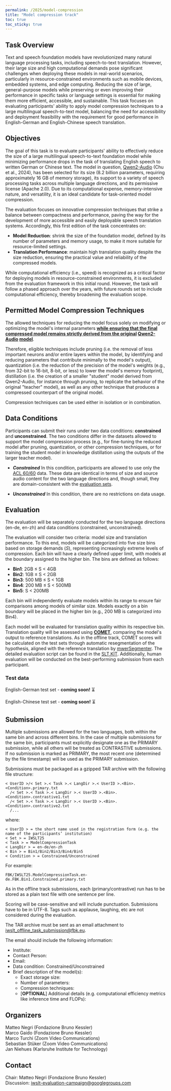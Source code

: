 ```yaml
---
permalink: /2025/model-compression
title: "Model compression track"
toc: true
toc_sticky: true
---
```


<!--
Markdown notes: comments can be formed as in this example;
bulleted lines start with a - ;
if you want to have a line break either put a blank line in between the text or leave two spaces at the end of the line
-->

## Task Overview

<!-- Description the task, the languages, and the type of data -->
Text and speech foundation models have revolutionized many natural language processing tasks, including speech-to-text translation. However, their large size and high computational demands pose significant challenges when deploying these models in real-world scenarios, particularly in resource-constrained environments such as mobile devices, embedded systems, and edge computing. Reducing the size of large, general-purpose models while preserving or even improving their performance in specific tasks or language settings is essential for making them more efficient, accessible, and sustainable. This task focuses on evaluating participants' ability to apply model compression techniques to a large multilingual speech-to-text model, balancing the need for accessibility and deployment feasibility with the requirement for good performance in English-German and English-Chinese speech translation.

## Objectives
The goal of this task is to evaluate participants' ability to effectively reduce the size of a large multilingual speech-to-text foundation model while minimizing performance drops in the task of translating English speech to written German or Chinese text. The model in question, [Qwen2-Audio](https://huggingface.co/Qwen/Qwen2-Audio-7B) (Chu et al., 2024), has been selected for its size (8.2 billion parameters, requiring approximately 16 GB of memory storage), its support to a variety of speech processing tasks across multiple language directions, and its permissive license (Apache 2.0). Due to its computational expense, memory-intensive nature, and versatility, it is an ideal candidate for task-oriented model compression.

The evaluation focuses on innovative compression techniques that strike a balance between compactness and performance, paving the way for the development of more accessible and easily deployable speech translation systems. Accordingly, this first edition of the task concentrates on:
* **Model Reduction**: shrink the size of the foundation model, defined by its number of parameters and memory usage, to make it more suitable for resource-limited settings.
* **Translation Performance**: maintain high translation quality despite the size reduction, ensuring the practical value and reliability of the compressed models.

While computational efficiency (i.e., speed) is recognized as a critical factor for deploying models in resource-constrained environments, it is excluded from the evaluation framework in this initial round. However, the task will follow a phased approach over the years, with future rounds set to include computational efficiency, thereby broadening the evaluation scope. <!-- Similarly, while this year's evaluation focuses on just two language settings, future rounds will consider expansions to additional languages. --> 

## Permitted Model Compression Techniques
The allowed techniques for reducing the model focus solely on modifying or optimizing the model's internal parameters **<ins>while ensuring that the final compressed model remains strictly derived from the original</ins> [Qwen2-Audio](https://huggingface.co/Qwen/Qwen2-Audio-7B) <ins>model</ins>**. 

Therefore, eligible techniques include pruning (i.e. the removal of less important neurons and/or entire layers within the model, by identifying and reducing parameters that contribute minimally to the model's output), quantization (i.e. the reduction of the precision of the model's weights (e.g., from 32-bit to 16-bit, 8-bit, or less) to lower the model's memory footprint), distillation (i.e. the creation of a smaller "student" model derived from Qwen2-Audio, for instance through pruning, to replicate the behavior of the original "teacher" model), as well as any other technique that produces a compressed counterpart of the original model. 

Compression techniques can be used either in isolation or in combination.

## Data Conditions

Participants can submit their runs under two data conditions: **constrained** and **unconstrained**. The two conditions differ in the datasets allowed to support the model compression process (e.g., for fine-tuning the reduced model after pruning, quantization, or other compression techniques, or for training the student model in knowledge distillation using the outputs of the larger teacher model).

* ***Constrained*** 
In this condition, participants are allowed to use only the 
[ACL 60/60](https://aclanthology.org/attachments/2023.iwslt-1.2.dataset.zip) data. These data are identical in terms of size and source audio content for the two language directions and, though small, they are domain-consistent with the [evaluation sets](#test-data).

* ***Unconstrained***
In this condition,  there are no restrictions on data usage.


## Evaluation 
<!--For the two language directions (en-de, en-zh), the evaluation will be conducted separately on the respective ACL 60/60 evaluation sets, which are also used in the [Offline](https://iwslt.org/2025/offline) and [Instruction-Following Speech Processing](https://iwslt.org/2025/instruction-following) tracks.-->

The evaluation will be separately conducted for the two language directions (en-de, en-zh) and data conditions (constrained, unconstrained).

The evaluation will consider two criteria: model size and translation performance. To this end, models will be categorized into five size bins based on storage demands (*S*), representing increasingly extreme levels of compression. Each bin will have a clearly defined upper limit, with models at the boundary assigned to the higher bin. The bins are defined as follows:

* **Bin1**: 2GB ≤ S < 4GB
* **Bin2**: 1GB ≤ S < 2GB
* **Bin3**: 500 MB ≤ S < 1GB
* **Bin4**: 200 MB ≤ S < 500MB
* **Bin5**: S < 200MB

Each bin will independently evaluate models within its range to ensure fair comparisons among models of similar size. Models exactly on a bin boundary will be placed in the higher bin (e.g., 200 MB is categorized into Bin4).

Each model will be evaluated for translation quality within its respective bin. Translation quality will be assessed using [**COMET**](https://huggingface.co/Unbabel/wmt22-comet-da), comparing the model's output to reference translations. As in the offline track, COMET scores will be calculated on the <!-- ACL 60/60 -->
test sets through automatic resegmentation of the hypothesis, aligned with the reference translation by [mwerSegmenter](https://www-i6.informatik.rwth-aachen.de/web/Software/mwerSegmenter.tar.gz). The detailed evaluation script can be found in the [SLT.KIT](https://github.com/isl-mt/SLT.KIT/blob/master/scripts/evaluate/Eval.sh). Additionally, human evaluation will be conducted on the best-performing submission from each participant.

<!--## Data
### Supplied Development Data
To support the model compression process, participants are allowed to use any datasets as long as they are publicly available. Possible resources include the English-German [training](https://iwslt.org/2024/offline) and [development](https://huggingface.co/datasets/IWSLT/IWSLT.OfflineTask/tree/main/data/en-de) corpora allowed for the “Constrained” data condition of previous rounds of the offline track. These datasets can be used for:
* Fine-tuning the reduced model after pruning, quantization, or other compression techniques.
* Training the student model in knowledge distillation, using the outputs of the larger teacher model.

### Test data
English-German test set of the offline track, **coming soon!**-->
 


### Test data
<!-- ACL 60/60  English-German test set of the offline track - **coming soon!** :hourglass_flowing_sand: -->

<!-- ACL 60/60 English-Chinese test set of the offline track - **coming soon!** :hourglass_flowing_sand:  -->

English-German test set - **coming soon!** :hourglass_flowing_sand:

English-Chinese test set - **coming soon!** :hourglass_flowing_sand: 

## Submission

<!-- Description of expected submission format and submission instructions -->

Multiple submissions are allowed for the two languages, both within the same bin and across different bins. In the case of multiple submissions for the same bin, participants must explicitly designate one as the PRIMARY submission, while all others will be treated as CONTRASTIVE submissions. If no submission is marked as PRIMARY, the most recent one (determined by the file timestamp) will be used as the PRIMARY submission.

Submissions must be packaged as a gzipped TAR archive with the following file structure: 
```
< UserID >/< Set >.< Task >.< LangDir >.< UserID >.<Bin>.<Condition>.primary.txt  
  /< Set >.< Task >.< LangDir >.< UserID >.<Bin>.<Condition>.contrastive1.txt  
  /< Set >.< Task >.< LangDir >.< UserID >.<Bin>.<Condition>.contrastive2.txt  
  /... 
```

where:  
```
< UserID > = the short name used in the registration form (e.g. the name of the participants’ institution)    
< Set > = IWSLT25  
< Task > = ModelCompressionTask  
< LangDir > = en-de/en-zh  
< Bin > = Bin1/Bin2/Bin3/Bin4/Bin5
< Condition > = Constrained/Unconstrained 
```

For example: 
``` 
FBK/IWSLT25.ModelCompressionTask.en-de.FBK.Bin1.Constrained.primary.txt
``` 

As in the offline track submissions, each (primary/contrastive) run has to be stored as a plain text file with one sentence per line.

Scoring will be case-sensitive and will include punctuation. Submissions have to be in UTF-8. Tags such as applause, laughing, etc are not considered during the evaluation.

The TAR archive must be sent as an email attachment to <iwslt_offline_task_submission@fbk.eu>.

The email should include the following information:
  * Institute:
  * Contact Person:
  * Email:
  * Data condition: Constrained/Unconstrained
  * Brief description of the model(s):
    * Exact storage size:
    * Number of parameters:
    * Compression techniques:
    * [**OPTIONAL**] Additional details (e.g. computational efficiency metrics like inference time and FLOPs):

## Organizers
Matteo Negri (Fondazione Bruno Kessler)  
Marco Gaido (Fondazione Bruno Kessler)  
Marco Turchi (Zoom Video Communications)  
Sebastian Stüker (Zoom Video Communications)  
Jan Niehues (Karlsruhe Institute for Technology)  


<!-- List of organizers' names and affiliations -->


## Contact

<!-- Add chair(s) and their contact info, as well as standard google group -->
Chair: Matteo Negri (Fondazione Bruno Kessler)   
Discussion: <iwslt-evaluation-campaign@googlegroups.com>
